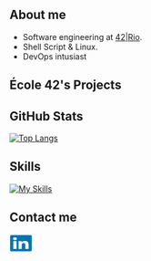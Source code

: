## About me 
* Software engineering at [42|Rio](https://42.rio/).
* Shell Script & Linux.
* DevOps intusiast 

## École 42's Projects
    
## GitHub Stats
[![Top Langs](https://github-readme-stats.vercel.app/api/top-langs/?username=eduardosidney&layout=compact)](https://github.com/anuraghazra/github-readme-stats)

## Skills
[![My Skills](https://skillicons.dev/icons?i=linux,c,bash,vim,git,github)](https://skillicons.dev)
<br>

## Contact me
<div>
  <a href="https://www.linkedin.com/in/eduardo-sidney-238201209/" target="_blank"><img align="center" alt="Linkedin" height="30" width="40" src="https://raw.githubusercontent.com/devicons/devicon/master/icons/linkedin/linkedin-original.svg"></a>
</div>
